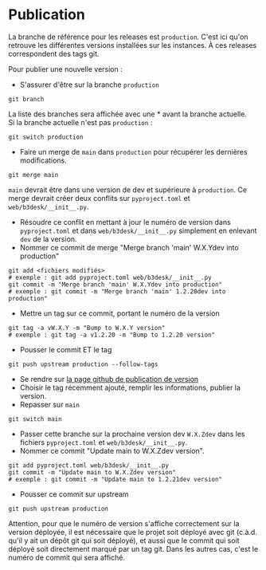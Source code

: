 # Publication

La branche de référence pour les releases est `production`. C'est ici qu'on retrouve les différentes versions installées sur les instances. À ces releases correspondent des tags git.

Pour publier une nouvelle version :
- S'assurer d'être sur la branche `production`
```
git branch
```
La liste des branches sera affichée avec une * avant la branche actuelle.  
Si la branche actuelle n'est pas `production` :
```
git switch production
``` 
- Faire un merge de `main` dans `production` pour récupérer les dernières modifications.
```
git merge main
```
`main` devrait être dans une version de dev et supérieure à `production`. Ce merge devrait créer deux conflits sur `pyproject.toml` et `web/b3desk/__init__.py`.
- Résoudre ce conflit en mettant à jour le numéro de version dans `pyproject.toml` et dans `web/b3desk/__init__.py` simplement en enlevant `dev` de la version.
- Nommer ce commit de merge "Merge branch 'main' W.X.Ydev into production"
```
git add <fichiers modifiés>
# exemple : git add pyproject.toml web/b3desk/__init__.py
git commit -m "Merge branch 'main' W.X.Ydev into production"
# exemple : git commit -m "Merge branch 'main' 1.2.20dev into production"
```
- Mettre un tag sur ce commit, portant le numéro de la version
```
git tag -a vW.X.Y -m "Bump to W.X.Y version"
# exemple : git tag -a v1.2.20 -m "Bump to 1.2.20 version"
```
- Pousser le commit ET le tag
```
git push upstream production --follow-tags
``` 
- Se rendre sur [la page github de publication de version](https://github.com/numerique-gouv/b3desk/releases/new)
- Choisir le tag récemment ajouté, remplir les informations, publier la version.
- Repasser sur `main`
```
git switch main
```
- Passer cette branche sur la prochaine version dev `W.X.Zdev` dans les fichiers `pyproject.toml` et `web/b3desk/__init__.py`.
- Nommer ce commit "Update main to W.X.Zdev version".
```
git add pyproject.toml web/b3desk/__init__.py
git commit -m "Update main to W.X.Zdev version"
# exemple : git commit -m "Update main to 1.2.21dev version"
```
- Pousser ce commit sur upstream
```
git push upstream production
```
Attention, pour que le numéro de version s'affiche correctement sur la version déployée, il est nécessaire que le projet soit déployé avec git (c.à.d. qu'il y ait un dépôt git qui soit déployé), et aussi que le commit qui soit déployé soit directement marqué par un tag git. Dans les autres cas, c'est le numéro de commit qui sera affiché.

